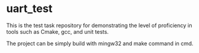 # uart_test
This is the test task repository for demonstrating the level of proficiency in tools such as Cmake, gcc, and unit tests.

The project can be simply build with mingw32 and make command in cmd.
